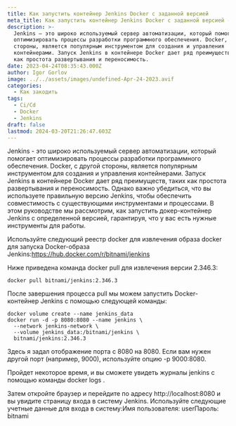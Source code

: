 ```yaml
---
title: Как запустить контейнер Jenkins Docker с заданной версией
meta_title: Как запустить контейнер Jenkins Docker с заданной версией - Igor Gorlov
description: >-
  Jenkins – это широко используемый сервер автоматизации, который помогает
  оптимизировать процессы разработки программного обеспечения. Docker, с другой
  стороны, является популярным инструментом для создания и управления
  контейнерами. Запуск Jenkins в контейнере Docker дает ряд преимуществ, таких
  как простота развертывания и переносимость.
date: 2023-04-24T08:35:43.000Z
author: Igor Gorlov
image: ../../assets/images/undefined-Apr-24-2023.avif
categories:
  - Как закодить
tags:
  - Ci/Cd
  - Docker
  - Jenkins
draft: false
lastmod: 2024-03-20T21:26:47.603Z
---
```


Jenkins - это широко используемый сервер автоматизации, который помогает оптимизировать процессы разработки программного обеспечения. Docker, с другой стороны, является популярным инструментом для создания и управления контейнерами. Запуск Jenkins в контейнере Docker дает ряд преимуществ, таких как простота развертывания и переносимость. Однако важно убедиться, что вы используете правильную версию Jenkins, чтобы обеспечить совместимость с существующими инструментами и процессами. В этом руководстве мы рассмотрим, как запустить докер-контейнер Jenkins с определенной версией, гарантируя, что у вас есть нужные инструменты для работы.

Используйте следующий реестр docker для извлечения образа docker для запуска Docker-образа Jenkins:https://hub.docker.com/r/bitnami/jenkins

Ниже приведена команда docker pull для извлечения версии 2.346.3:

<!-- wp:code -->
<pre class="wp-block-code"><code lang="javascript" class="language-javascript">docker pull bitnami/jenkins:2.346.3
</code></pre>
<!-- /wp:code -->

После завершения процесса pull мы можем запустить Docker-контейнер Jenkins с помощью следующей команды:

<!-- wp:code -->
<pre class="wp-block-code"><code lang="javascript" class="language-javascript">docker volume create --name jenkins_data
docker run -d -p 8080:8080 --name jenkins \
  --network jenkins-network \
  --volume jenkins_data:/bitnami/jenkins \
  bitnami/jenkins:2.346.3
</code></pre>
<!-- /wp:code -->

Здесь я задал отображение порта с 8080 на 8080. Если вам нужен другой порт (например, 9000), используйте опцию -p 9000:8080.

Пройдет некоторое время, и вы сможете увидеть журналы jenkins с помощью команды docker logs .

Затем откройте браузер и перейдите по адресу http://localhost:8080 и вы увидите страницу входа в систему Jenkins. Используйте следующие учетные данные для входа в систему:Имя пользователя: userПароль: bitnami
